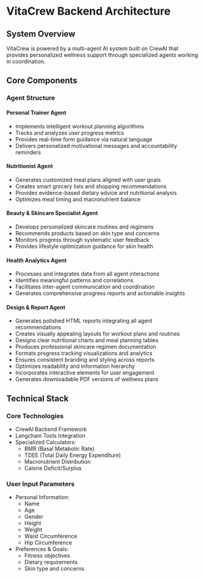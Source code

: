 # VitaCrew Backend Architecture

## System Overview
VitaCrew is powered by a multi-agent AI system built on CrewAI that provides personalized wellness support through specialized agents working in coordination.

## Core Components

### Agent Structure

#### Personal Trainer Agent
- Implements intelligent workout planning algorithms
- Tracks and analyzes user progress metrics
- Provides real-time form guidance via natural language
- Delivers personalized motivational messages and accountability reminders

#### Nutritionist Agent
- Generates customized meal plans aligned with user goals
- Creates smart grocery lists and shopping recommendations
- Provides evidence-based dietary advice and nutritional analysis
- Optimizes meal timing and macronutrient balance

#### Beauty & Skincare Specialist Agent
- Develops personalized skincare routines and regimens
- Recommends products based on skin type and concerns
- Monitors progress through systematic user feedback
- Provides lifestyle optimization guidance for skin health

#### Health Analytics Agent
- Processes and integrates data from all agent interactions
- Identifies meaningful patterns and correlations
- Facilitates inter-agent communication and coordination
- Generates comprehensive progress reports and actionable insights

#### Design & Report Agent
- Generates polished HTML reports integrating all agent recommendations
- Creates visually appealing layouts for workout plans and routines
- Designs clear nutritional charts and meal planning tables
- Produces professional skincare regimen documentation
- Formats progress tracking visualizations and analytics
- Ensures consistent branding and styling across reports
- Optimizes readability and information hierarchy
- Incorporates interactive elements for user engagement
- Generates downloadable PDF versions of wellness plans


## Technical Stack

### Core Technologies
- CrewAI Backend Framework
- Langchain Tools Integration
- Specialized Calculators:
  - BMR (Basal Metabolic Rate)
  - TDEE (Total Daily Energy Expenditure) 
  - Macronutrient Distribution
  - Calorie Deficit/Surplus

### User Input Parameters
- Personal Information:
  - Name
  - Age
  - Gender
  - Height
  - Weight
  - Waist Circumference
  - Hip Circumference
- Preferences & Goals:
  - Fitness objectives
  - Dietary requirements
  - Skin type and concerns
